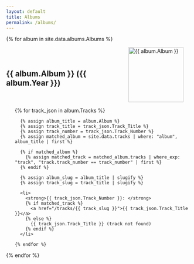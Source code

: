 ```yaml
---
layout: default
title: Albums
permalink: /albums/
---
```


{% for album in site.data.albums.Albums %}

  <div class="album-info" style="display: flex; align-items: center;">
      <h2 style="margin-bottom: 10px;">{{ album.Album }} ({{ album.Year }})</h2>
      <div class="image-container" style="margin-left: 50px;">
          <img src="/assets/png/{{ album.Album_Picture }}" alt="{{ album.Album }}" width="150" height="150">
      </div>
  </div>

  <style>
      .album-info {
          display: flex;
          align-items: center;
      }

      .image-container {
          margin-right: 20px; /* Adds some space between the image and text for better readability */
      }
  </style>

  <p>
  <ul>
    {% for track_json in album.Tracks %}

      {% assign album_title = album.Album %}
      {% assign track_title = track_json.Track_Title %}
      {% assign track_number = track_json.Track_Number %}
      {% assign matched_album = site.data.tracks | where: "album", album_title | first %}

      {% if matched_album %}
        {% assign matched_track = matched_album.tracks | where_exp: "track", "track.track_number == track_number" | first %}
      {% endif %}

      {% assign album_slug = album_title | slugify %}
      {% assign track_slug = track_title | slugify %}
      
      <li>
        <strong>{{ track_json.Track_Number }}: </strong>
        {% if matched_track %}
          <a href="/tracks/{{ track_slug }}">{{ track_json.Track_Title }}</a>
        {% else %}
          {{ track_json.Track_Title }} (track not found)
        {% endif %}
      </li>
    
    {% endfor %}
  </ul>
  </p>
  
{% endfor %}





